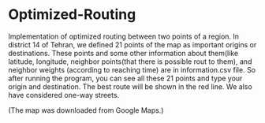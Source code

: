 # Optimized-Routing
Implementation of optimized routing between two points of a region.
In district 14 of Tehran, we defined 21 points of the map as important origins or destinations. These points and some other information about them(like latitude, longitude, neighbor points(that there is possible rout to them), and neighbor weights (according to reaching time) are in information.csv file.
So after running the program, you can see all these 21 points and type your origin and destination. The best route will be shown in the red line. We also have considered one-way streets.


(The map was downloaded from Google Maps.)
